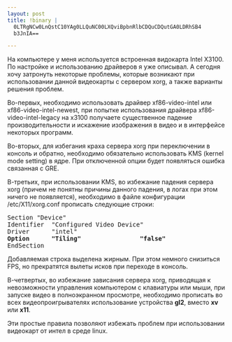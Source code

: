 ```yaml
--- 
layout: post
title: !binary |
  0LTRgNCw0LnQstC10YAg0LLQuNC00LXQviBpbnRlbCDQuCDQutGA0LDRhSB4
  b3JnIA==

---
```

На компьютере у меня используется встроенная видокарта Intel X3100. По настройке и использованию драйверов я уже описывал. А сегодня хочу затронуть некоторые проблемы, которые возникают при использовании данной видеокарты с сервером xorg, а также варианты решения проблем.

Во-первых, необходимо использовать драйвер xf86-video-intel или xf86-video-intel-newest, при попытке использования драйвера xf86-video-intel-legacy на x3100 получаете существенное падение производительности и искажение изображения в видео и в интерфейсе некоторых программ.
<!--more-->
Во-вторых, для избегания краха сервера xorg при переключении в консоль и обратно, необходимо обязательно использовать KMS (kernel mode setting) в ядре. При отключенной опции будет появляться ошибка связанная с GRE.

В-третьих, при использовании KMS, во избежание падения сервера xorg (причем не понятны причины данного падения, в логах при этом ничего не появляется), необходимо в файле конфигурации /etc/X11/xorg.conf прописать следующие строки:
<pre>Section "Device"
Identifier  "Configured Video Device"
Driver      "intel"
<strong>Option      "Tiling"                "false"</strong>
EndSection</pre>

Добавляемая строка выделена жирным. При этом немного снизиться FPS, но прекратятся вылеты исков при переходе в консоль.

В-четвертых, во избежание зависания сервера xorg, приводящая к невозможности управления компьютером с клавиатуры или мыши, при запуске видео в полноэкранном просмотре, необходимо прописать во всех видеопроигрывателях использование устройства <strong>gl2</strong>, вместо <strong>xv</strong> или <strong>x11</strong>.

Эти простые правила позволяют избежать проблем при использовании видеокарт от интел в среде linux.
